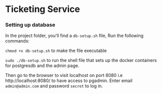 # **Ticketing Service**

### **Setting up database**

In the project folder, you'll find a `db-setup.sh` file, Run the following commands:

``chmod +x db-setup.sh`` to make the file executable

``sudo ./db-setup.sh`` to run the shell file that sets up the docker containers for postgresdb and the admin page.

Then go to the browser to visit localhost on port 8080 i.e http://localhost:8080/ to have access to pgadmin. Enter email ``admin@admin.com`` and password `secret` to log in.
